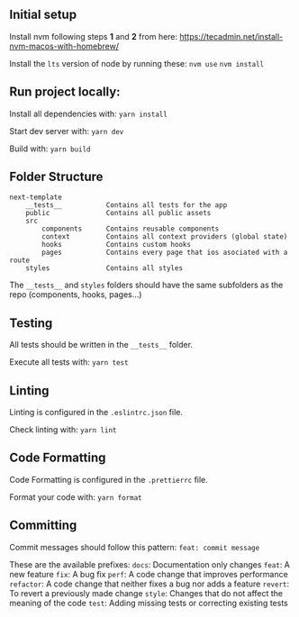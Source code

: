## Initial setup

Install nvm following steps **1** and **2** from here:
https://tecadmin.net/install-nvm-macos-with-homebrew/

Install the `lts` version of node by running these:
`nvm use`
`nvm install`

## Run project locally:

Install all dependencies with:
`yarn install`

Start dev server with:
`yarn dev`

Build with:
`yarn build`

## Folder Structure

```
next-template
    __tests__           Contains all tests for the app
    public              Contains all public assets
    src
        components      Contains reusable components
        context         Contains all context providers (global state)
        hooks           Contains custom hooks
        pages           Contains every page that ios asociated with a route
    styles              Contains all styles
```

The `__tests__` and `styles` folders should have the same subfolders as the repo (components, hooks, pages...)

## Testing

All tests should be written in the `__tests__` folder.

Execute all tests with:
`yarn test`

## Linting

Linting is configured in the `.eslintrc.json` file.

Check linting with:
`yarn lint`

## Code Formatting

Code Formatting is configured in the `.prettierrc` file.

Format your code with:
`yarn format`

## Committing

Commit messages should follow this pattern:
`feat: commit message`

These are the available prefixes:
`docs`: Documentation only changes
`feat`: A new feature
`fix`: A bug fix
`perf`: A code change that improves performance
`refactor`: A code change that neither fixes a bug nor adds a feature
`revert`: To revert a previously made change
`style`: Changes that do not affect the meaning of the code
`test`: Adding missing tests or correcting existing tests
